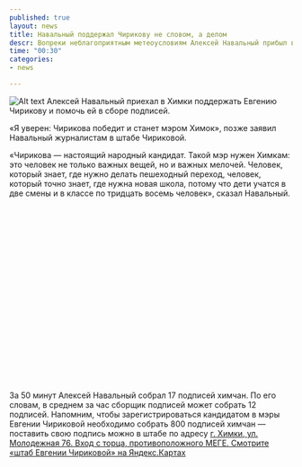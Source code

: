 ```yaml
---
published: true
layout: news
title: Навальный поддержал Чирикову не словом, а делом
descr: Вопреки неблагоприятным метеоусловиям Алексей Навальный прибыл в Химки и помог штабу Чириковой в сборе подписей.  
time: "00:30"
categories:
- news

---
```


![Alt text](http://img-fotki.yandex.ru/get/6604/21992.3c/0_8b508_b44b8ded_XL.jpg)
Алексей Навальный приехал в Химки поддержать Евгению Чирикову и помочь ей в сборе подписей.

«Я уверен: Чирикова победит и станет мэром Химок»,  позже заявил Навальный журналистам в штабе Чириковой. 

«Чирикова — настоящий народный кандидат. Такой мэр нужен Химкам: это человек не только важных вещей, но и важных мелочей. Человек, который знает, где нужно делать пешеходный переход, человек, который точно знает, где нужна новая школа, потому что дети учатся в две смены и в классе по тридцать восемь человек», сказал Навальный.

<object width="420" height="315"><param name="movie" value="http://www.youtube.com/v/JMTBxqKfZMw?version=3&amp;hl=ru_RU"></param><param name="allowFullScreen" value="true"></param><param name="allowscriptaccess" value="always"></param><embed src="http://www.youtube.com/v/JMTBxqKfZMw?version=3&amp;hl=ru_RU" type="application/x-shockwave-flash" width="420" height="315" allowscriptaccess="always" allowfullscreen="true"></embed></object>

За 50 минут Алексей Навальный собрал 17 подписей химчан. По его словам, в среднем за час сборщик подписей может собрать 12 подписей. Напомним, чтобы зарегистрироваться кандидатом в мэры Евгении Чириковой необходимо собрать 800 подписей химчан — поставить свою подпись можно в штабе по адресу <a href="http://maps.yandex.ru/?um=hAqJJYEXrV4r_LDmrZFDpXvGLygcBMHP&l=map" target="_blank"> г. Химки, ул. Молодежная 76. Вход с торца, противоположного МЕГЕ. Смотрите «штаб Евгении Чириковой» на Яндекс.Картах</a>